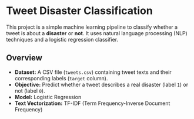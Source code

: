 # Tweet Disaster Classification

This project is a simple machine learning pipeline to classify whether a tweet is about a **disaster** or **not**. It uses natural language processing (NLP) techniques and a logistic regression classifier.

##  Overview

- **Dataset:** A CSV file (`tweets.csv`) containing tweet texts and their corresponding labels (`target` column).
- **Objective:** Predict whether a tweet describes a real disaster (label `1`) or not (label `0`).
- **Model:** Logistic Regression
- **Text Vectorization:** TF-IDF (Term Frequency-Inverse Document Frequency)



